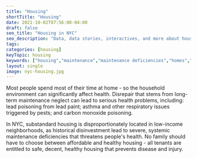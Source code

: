 ```yaml
---
title: "Housing"
shortTitle: "Housing"
date: 2021-10-02T07:56:00-04:00
draft: false
seo_title: "Housing in NYC"
seo_description: "Data, data stories, interactives, and more about housing and health in NYC."
tags: 
categories: [housing]
keyTopic: housing
keywords: ["housing","maintenance","maintenance deficiencies","homes","lead","carbon monoxide","mice","rats","pests","cockroaches","asthma","bed bugs","poverty","injustice"]
layout: single
image: nyc-housing.jpg
---
```

Most people spend most of their time at home - so the household environment can significantly affect health. Disrepair that stems from long-term maintenance neglect can lead to serious health problems, including: lead poisoning from lead paint; asthma and other respiratory issues triggered by pests; and carbon monoxide poisoning.

In NYC, substandard housing is disproportionately located in low-income neighborhoods, as historical disinvestment lead to severe, systemic maintenance deficiencies that threatens people's health. No family should have to choose between affordable and healthy housing - all tenants are entitled to safe, decent, healthy housing that prevents disease and injury.


